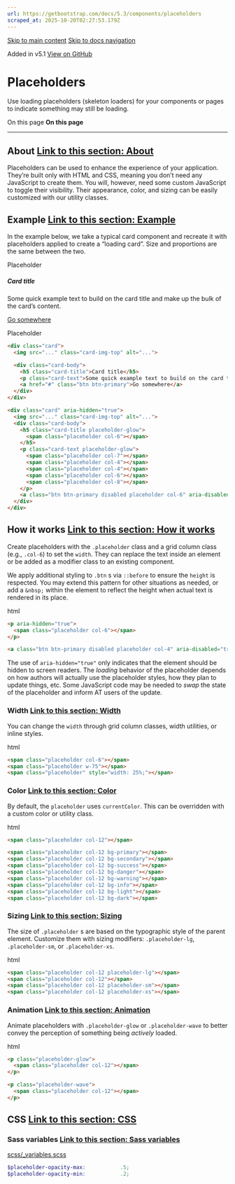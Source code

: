 ```yaml
---
url: https://getbootstrap.com/docs/5.3/components/placeholders
scraped_at: 2025-10-20T02:27:53.179Z
---
```


[Skip to main content](https://getbootstrap.com/docs/5.3/components/placeholders/#content) [Skip to docs navigation](https://getbootstrap.com/docs/5.3/components/placeholders/#bd-docs-nav)

Added in v5.1 [View on GitHub](https://github.com/twbs/bootstrap/blob/v5.3.8/site/src/content/docs/components/placeholders.mdx "View and edit this file on GitHub")

# Placeholders

Use loading placeholders (skeleton loaders) for your components or pages to indicate something may still be loading.

On this page
**On this page**

* * *

## About [Link to this section: About](https://getbootstrap.com/docs/5.3/components/placeholders/\#about)

Placeholders can be used to enhance the experience of your application. They’re built only with HTML and CSS, meaning you don’t need any JavaScript to create them. You will, however, need some custom JavaScript to toggle their visibility. Their appearance, color, and sizing can be easily customized with our utility classes.

## Example [Link to this section: Example](https://getbootstrap.com/docs/5.3/components/placeholders/\#example)

In the example below, we take a typical card component and recreate it with placeholders applied to create a “loading card”. Size and proportions are the same between the two.

Placeholder

##### Card title

Some quick example text to build on the card title and make up the bulk of the card’s content.

[Go somewhere](https://getbootstrap.com/docs/5.3/components/placeholders/#)

Placeholder

```html
<div class="card">
  <img src="..." class="card-img-top" alt="...">

  <div class="card-body">
    <h5 class="card-title">Card title</h5>
    <p class="card-text">Some quick example text to build on the card title and make up the bulk of the card’s content.</p>
    <a href="#" class="btn btn-primary">Go somewhere</a>
  </div>
</div>

<div class="card" aria-hidden="true">
  <img src="..." class="card-img-top" alt="...">
  <div class="card-body">
    <h5 class="card-title placeholder-glow">
      <span class="placeholder col-6"></span>
    </h5>
    <p class="card-text placeholder-glow">
      <span class="placeholder col-7"></span>
      <span class="placeholder col-4"></span>
      <span class="placeholder col-4"></span>
      <span class="placeholder col-6"></span>
      <span class="placeholder col-8"></span>
    </p>
    <a class="btn btn-primary disabled placeholder col-6" aria-disabled="true"></a>
  </div>
</div>

```

## How it works [Link to this section: How it works](https://getbootstrap.com/docs/5.3/components/placeholders/\#how-it-works)

Create placeholders with the `.placeholder` class and a grid column class (e.g., `.col-6`) to set the `width`. They can replace the text inside an element or be added as a modifier class to an existing component.

We apply additional styling to `.btn` s via `::before` to ensure the `height` is respected. You may extend this pattern for other situations as needed, or add a `&nbsp;` within the element to reflect the height when actual text is rendered in its place.

html

```html
<p aria-hidden="true">
  <span class="placeholder col-6"></span>
</p>

<a class="btn btn-primary disabled placeholder col-4" aria-disabled="true"></a>
```

The use of `aria-hidden="true"` only indicates that the element should be hidden to screen readers. The _loading_ behavior of the placeholder depends on how authors will actually use the placeholder styles, how they plan to update things, etc. Some JavaScript code may be needed to _swap_ the state of the placeholder and inform AT users of the update.

### Width [Link to this section: Width](https://getbootstrap.com/docs/5.3/components/placeholders/\#width)

You can change the `width` through grid column classes, width utilities, or inline styles.

html

```html
<span class="placeholder col-6"></span>
<span class="placeholder w-75"></span>
<span class="placeholder" style="width: 25%;"></span>
```

### Color [Link to this section: Color](https://getbootstrap.com/docs/5.3/components/placeholders/\#color)

By default, the `placeholder` uses `currentColor`. This can be overridden with a custom color or utility class.

html

```html
<span class="placeholder col-12"></span>

<span class="placeholder col-12 bg-primary"></span>
<span class="placeholder col-12 bg-secondary"></span>
<span class="placeholder col-12 bg-success"></span>
<span class="placeholder col-12 bg-danger"></span>
<span class="placeholder col-12 bg-warning"></span>
<span class="placeholder col-12 bg-info"></span>
<span class="placeholder col-12 bg-light"></span>
<span class="placeholder col-12 bg-dark"></span>
```

### Sizing [Link to this section: Sizing](https://getbootstrap.com/docs/5.3/components/placeholders/\#sizing)

The size of `.placeholder` s are based on the typographic style of the parent element. Customize them with sizing modifiers: `.placeholder-lg`, `.placeholder-sm`, or `.placeholder-xs`.

html

```html
<span class="placeholder col-12 placeholder-lg"></span>
<span class="placeholder col-12"></span>
<span class="placeholder col-12 placeholder-sm"></span>
<span class="placeholder col-12 placeholder-xs"></span>
```

### Animation [Link to this section: Animation](https://getbootstrap.com/docs/5.3/components/placeholders/\#animation)

Animate placeholders with `.placeholder-glow` or `.placeholder-wave` to better convey the perception of something being _actively_ loaded.

html

```html
<p class="placeholder-glow">
  <span class="placeholder col-12"></span>
</p>

<p class="placeholder-wave">
  <span class="placeholder col-12"></span>
</p>
```

## CSS [Link to this section: CSS](https://getbootstrap.com/docs/5.3/components/placeholders/\#css)

### Sass variables [Link to this section: Sass variables](https://getbootstrap.com/docs/5.3/components/placeholders/\#sass-variables)

[scss/\_variables.scss](https://github.com/twbs/bootstrap/blob/v5.3.8/scss/_variables.scss)

```scss
$placeholder-opacity-max:           .5;
$placeholder-opacity-min:           .2;

```